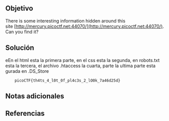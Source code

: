 ## Objetivo
There is some interesting information hidden around this site [http://mercury.picoctf.net:44070/](http://mercury.picoctf.net:44070/). Can you find it?
## Solución
eEn el html esta la primera parte, en el css esta la segunda, en robots.txt esta la tercera, el archivo .htaccess la cuarta, parte la ultima parte esta gurada en .DS_Store
```
	picoCTF{th4ts_4_l0t_0f_pl4c3s_2_lO0k_7a46d25d}
```
## Notas adicionales

## Referencias